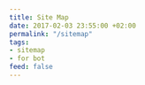 ```yaml
---
title: Site Map
date: 2017-02-03 23:55:00 +02:00
permalink: "/sitemap"
tags:
- sitemap
- for bot
feed: false
---
```


<div>
  <TableOfContents { ...this.props } />
</div>

